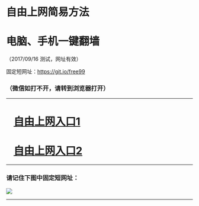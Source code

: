 ﻿# 自由上网简易方法

# 电脑、手机一键翻墙

（2017/09/16 测试，网址有效）

固定短网址：https://git.io/free99

### （微信如打不开，请转到浏览器打开）


***





# &nbsp;&nbsp; <a href="http://ft307716733.fwq-tz1003.online/fwqtz01.html?t=091600120591 " target="_blank">自由上网入口1</a>
# &nbsp;&nbsp; <a href="http://ft199496087.fwq-tz1004.online/fwqtz02.html?t=091600116533 " target="_blank">自由上网入口2</a>
***

### 请记住下图中固定短网址：

<img src="https://s3-us-west-2.amazonaws.com/fwq-1001/yjfq-20170905okok.png" /> 


***

